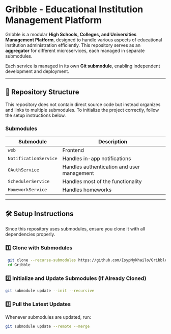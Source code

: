 # Gribble - Educational Institution Management Platform

Gribble is a modular **High Schools, Colleges, and Universities Management Platform**, designed to handle various aspects of educational institution administration efficiently. This repository serves as an **aggregator** for different microservices, each managed in separate submodules.

Each service is managed in its own **Git submodule**, enabling independent development and deployment.

---

## 📂 **Repository Structure**
This repository does not contain direct source code but instead organizes and links to multiple submodules. To initialize the project correctly, follow the setup instructions below.

### **Submodules**
| Submodule | Description |
|-----------|------------|
| `web` | Frontend |
| `NotificationService` | Handles in-app notifications |
| `OAuthService` | Handles authentication and user management |
| `SchedulerService` | Handles most of the functionality |
| `HomeworkService` | Handles homeworks |

---

## 🛠 **Setup Instructions**
Since this repository uses submodules, ensure you clone it with all dependencies properly.

### **1️⃣ Clone with Submodules**
```bash
 git clone --recurse-submodules https://github.com/IsypMykhailo/Gribble.git
 cd Gribble
```

### **2️⃣ Initialize and Update Submodules (If Already Cloned)**
```bash
git submodule update --init --recursive
```

### **3️⃣ Pull the Latest Updates**
Whenever submodules are updated, run:
```bash
git submodule update --remote --merge
```
